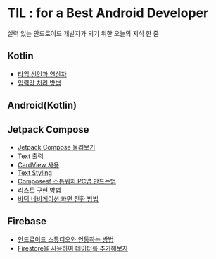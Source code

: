 # TIL : for a Best Android Developer
실력 있는 안드로이드 개발자가 되기 위한 오늘의 지식 한 줌

## Kotlin
* [타입 선언과 연산자]()  
* [입력값 처리 방법]()

## Android(Kotlin)

## Jetpack Compose
* [Jetpack Compose 둘러보기]()
* [Text 출력]()
* [CardView 사용]()
* [Text Styling]()
* [Compose로 스톱워치 PC앱 만드는법]()
* [리스트 구현 방법]()
* [바텀 네비게이션 화면 전환 방법]()

## Firebase
* [안드로이드 스튜디오와 연동하는 방법]()
* [Firestore을 사용하여 데이터를 추가해보자]()
